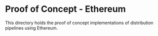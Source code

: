 # Proof of Concept - Ethereum
This directory holds the proof of concept implementations of distribution pipelines using Ethereum.

